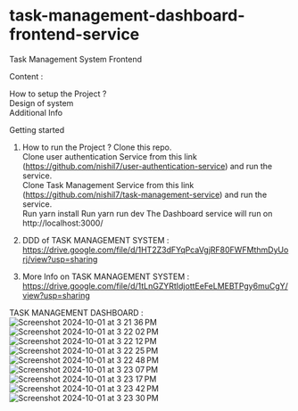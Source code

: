 # task-management-dashboard-frontend-service

Task Management System Frontend

Content : 

How to setup the Project ? <br>
Design of system <br>
Additional Info

Getting started
1. How to run the Project ?
  Clone this repo. <br>
  Clone user authentication Service from this link (https://github.com/nishil7/user-authentication-service) and run the service. <br>
  Clone Task Management Service from this link (https://github.com/nishil7/task-management-service) and run the service. <br>
  Run yarn install
  Run yarn run dev
  The Dashboard service will run on http://localhost:3000/

2. DDD of TASK MANAGEMENT SYSTEM : https://drive.google.com/file/d/1HT2Z3dFYqPcaVgjRF80FWFMthmDyUorj/view?usp=sharing
3. More Info on TASK MANAGEMENT SYSTEM : https://drive.google.com/file/d/1tLnGZYRtIdjottEeFeLMEBTPgy6muCgY/view?usp=sharing

TASK MANAGEMENT DASHBOARD : 
![Screenshot 2024-10-01 at 3 21 36 PM](https://github.com/user-attachments/assets/462c773e-5360-43f1-9560-b8b9dc699e80)
![Screenshot 2024-10-01 at 3 22 02 PM](https://github.com/user-attachments/assets/dc1df8be-2464-4388-b684-07e7e937ee20)
![Screenshot 2024-10-01 at 3 22 12 PM](https://github.com/user-attachments/assets/659a8d23-5c64-4476-bd0d-da405283573e)
![Screenshot 2024-10-01 at 3 22 25 PM](https://github.com/user-attachments/assets/4a66dae8-dd4e-4e18-b810-6346b779a464)
![Screenshot 2024-10-01 at 3 22 48 PM](https://github.com/user-attachments/assets/1dd9213c-875f-4022-a038-9760f81d8c2f)
![Screenshot 2024-10-01 at 3 23 07 PM](https://github.com/user-attachments/assets/d7985236-2462-4893-b3cd-685840552f55)
![Screenshot 2024-10-01 at 3 23 17 PM](https://github.com/user-attachments/assets/706e60a3-b9b2-4f97-a79e-b1bd7813fe25)
![Screenshot 2024-10-01 at 3 23 42 PM](https://github.com/user-attachments/assets/53b861cb-e0af-4759-9a2e-fe9b071100f8)
![Screenshot 2024-10-01 at 3 23 30 PM](https://github.com/user-attachments/assets/58af7e66-63fc-4c3b-bb42-06f514047ecb)

